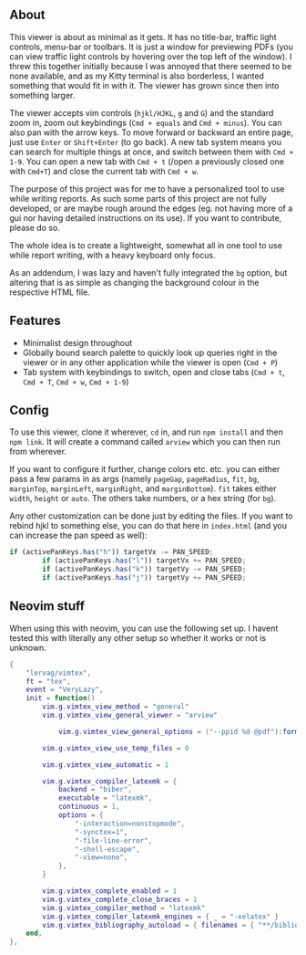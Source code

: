 ## About
This viewer is about as minimal as it gets. It has no title-bar, traffic light controls, menu-bar or toolbars. It is just a window for previewing PDFs (you can view traffic light controls by hovering over the top left of the window). I threw this together initially because I was annoyed that there seemed to be none available, and as my Kitty terminal is also borderless, I wanted something that would fit in with it. The viewer has grown since then into something larger.

The viewer accepts vim controls (`hjkl/HJKL`, `g` and `G`) and the standard zoom in, zoom out keybindings (`Cmd + equals` and `Cmd + minus`). You can also pan with the arrow keys. To move forward or backward an entire page, just use `Enter` or `Shift+Enter` (to go back). A new tab system means you can search for multiple things at once, and switch between them with `Cmd + 1-9`. You can open a new tab with `Cmd + t` (/open a previously closed one with `Cmd+T`) and close the current tab with `Cmd + w`.


The purpose of this project was for me to have a personalized tool to use while writing reports. As such some parts of this project are not fully developed,
or are maybe rough around the edges (eg. not having more of a gui nor having detailed instructions on its use). If you want to contribute, please do so.

The whole idea is to create a lightweight, somewhat all in one tool to use while report writing, with a heavy keyboard only focus.

As an addendum, I was lazy and haven't fully integrated the `bg` option, but altering that is as simple as changing the background colour in the respective HTML file.


## Features 
- Minimalist design throughout
- Globally bound search palette to quickly look up queries right in the viewer or in any other application while the viewer is open (`Cmd + P`)
- Tab system with keybindings to switch, open and close tabs (`Cmd + t`, `Cmd + T`, `Cmd + w`, `Cmd + 1-9`)

## Config 

To use this viewer, clone it wherever, `cd` in, and run `npm install` and then `npm link`. It will create a command called `arview` which you can then run from wherever.

If you want to configure it further, change colors etc. etc. you can either pass a few params in as args (namely `pageGap`, `pageRadius`, `fit`, `bg`, `marginTop`, `marginLeft`, `marginRight`, and `marginBottom`). `fit` takes either `width`, `height` or `auto`. The others take numbers, or a hex string (for `bg`).

Any other customization can be done just by editing the files.
If you want to rebind hjkl to something else, you can do that here in `index.html` (and you can increase the pan speed as well):
```js
if (activePanKeys.has("h")) targetVx -= PAN_SPEED;
        if (activePanKeys.has("l")) targetVx += PAN_SPEED;
        if (activePanKeys.has("k")) targetVy -= PAN_SPEED;
        if (activePanKeys.has("j")) targetVy += PAN_SPEED;

```


## Neovim stuff
When using this with neovim, you can use the following set up. I havent tested this with literally any other setup so whether it works or not is unknown.

```lua
{
    "lervag/vimtex",
    ft = "tex",
    event = "VeryLazy",
    init = function()
        vim.g.vimtex_view_method = "general"
        vim.g.vimtex_view_general_viewer = "arview"

			vim.g.vimtex_view_general_options = ("--ppid %d @pdf"):format(vim.fn.getpid())

        vim.g.vimtex_view_use_temp_files = 0

        vim.g.vimtex_view_automatic = 1

        vim.g.vimtex_compiler_latexmk = {
            backend = "biber",
            executable = "latexmk",
            continuous = 1,
            options = {
                "-interaction=nonstopmode",
                "-synctex=1",
                "-file-line-error",
                "-shell-escape",
                "-view=none",
            },
        }

        vim.g.vimtex_complete_enabled = 1
        vim.g.vimtex_complete_close_braces = 1
        vim.g.vimtex_compiler_method = "latexmk"
        vim.g.vimtex_compiler_latexmk_engines = { _ = "-xelatex" }
        vim.g.vimtex_bibliography_autoload = { filenames = { "**/bibliography/*.bib" } }
    end,
},
```
